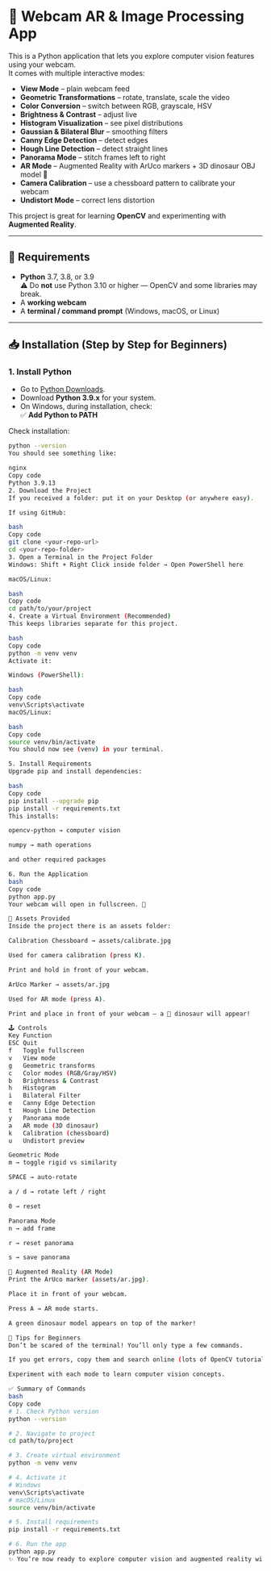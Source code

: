 # 🦖 Webcam AR & Image Processing App

This is a Python application that lets you explore computer vision features using your webcam.  
It comes with multiple interactive modes:

- **View Mode** – plain webcam feed  
- **Geometric Transformations** – rotate, translate, scale the video  
- **Color Conversion** – switch between RGB, grayscale, HSV  
- **Brightness & Contrast** – adjust live  
- **Histogram Visualization** – see pixel distributions  
- **Gaussian & Bilateral Blur** – smoothing filters  
- **Canny Edge Detection** – detect edges  
- **Hough Line Detection** – detect straight lines  
- **Panorama Mode** – stitch frames left to right  
- **AR Mode** – Augmented Reality with ArUco markers + 3D dinosaur OBJ model 🦖  
- **Camera Calibration** – use a chessboard pattern to calibrate your webcam  
- **Undistort Mode** – correct lens distortion  

This project is great for learning **OpenCV** and experimenting with **Augmented Reality**.

---

## 🔧 Requirements

- **Python** 3.7, 3.8, or 3.9  
  ⚠️ Do **not** use Python 3.10 or higher — OpenCV and some libraries may break.  
- A **working webcam**  
- A **terminal / command prompt** (Windows, macOS, or Linux)

---

## 📥 Installation (Step by Step for Beginners)

### 1. Install Python
- Go to [Python Downloads](https://www.python.org/downloads/).  
- Download **Python 3.9.x** for your system.  
- On Windows, during installation, check:  
  ✅ **Add Python to PATH**  

Check installation:
```bash
python --version
You should see something like:

nginx
Copy code
Python 3.9.13
2. Download the Project
If you received a folder: put it on your Desktop (or anywhere easy).

If using GitHub:

bash
Copy code
git clone <your-repo-url>
cd <your-repo-folder>
3. Open a Terminal in the Project Folder
Windows: Shift + Right Click inside folder → Open PowerShell here

macOS/Linux:

bash
Copy code
cd path/to/your/project
4. Create a Virtual Environment (Recommended)
This keeps libraries separate for this project.

bash
Copy code
python -m venv venv
Activate it:

Windows (PowerShell):

bash
Copy code
venv\Scripts\activate
macOS/Linux:

bash
Copy code
source venv/bin/activate
You should now see (venv) in your terminal.

5. Install Requirements
Upgrade pip and install dependencies:

bash
Copy code
pip install --upgrade pip
pip install -r requirements.txt
This installs:

opencv-python → computer vision

numpy → math operations

and other required packages

6. Run the Application
bash
Copy code
python app.py
Your webcam will open in fullscreen. 🎥

📸 Assets Provided
Inside the project there is an assets folder:

Calibration Chessboard → assets/calibrate.jpg

Used for camera calibration (press K).

Print and hold in front of your webcam.

ArUco Marker → assets/ar.jpg

Used for AR mode (press A).

Print and place in front of your webcam — a 🦖 dinosaur will appear!

🕹 Controls
Key	Function
ESC	Quit
f	Toggle fullscreen
v	View mode
g	Geometric transforms
c	Color modes (RGB/Gray/HSV)
b	Brightness & Contrast
h	Histogram
i	Bilateral Filter
e	Canny Edge Detection
t	Hough Line Detection
y	Panorama mode
a	AR mode (3D dinosaur)
k	Calibration (chessboard)
u	Undistort preview

Geometric Mode
m → toggle rigid vs similarity

SPACE → auto-rotate

a / d → rotate left / right

0 → reset

Panorama Mode
n → add frame

r → reset panorama

s → save panorama

🦖 Augmented Reality (AR Mode)
Print the ArUco marker (assets/ar.jpg).

Place it in front of your webcam.

Press A → AR mode starts.

A green dinosaur model appears on top of the marker!

🎯 Tips for Beginners
Don’t be scared of the terminal! You’ll only type a few commands.

If you get errors, copy them and search online (lots of OpenCV tutorials exist).

Experiment with each mode to learn computer vision concepts.

✅ Summary of Commands
bash
Copy code
# 1. Check Python version
python --version

# 2. Navigate to project
cd path/to/project

# 3. Create virtual environment
python -m venv venv

# 4. Activate it
# Windows
venv\Scripts\activate
# macOS/Linux
source venv/bin/activate

# 5. Install requirements
pip install -r requirements.txt

# 6. Run the app
python app.py
✨ You’re now ready to explore computer vision and augmented reality with your webcam! 🦖🎥